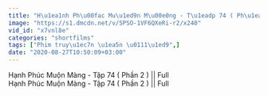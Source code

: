 ```yaml
---
title: "H\u1ea1nh Ph\u00fac Mu\u1ed9n M\u00e0ng - T\u1eadp 74 ( Ph\u1ea7n 2 ) Full"
image: "https://s1.dmcdn.net/v/SPSO-1VF6QXeRi-r2/x240"
vid_id: "x7vnl8e"
categories: "shortfilms"
tags: ["Phim truy\u1ec7n \u1ea5n \u0111\u1ed9",]
date: "2020-08-27T10:50:09+03:00"
---
```

Hạnh Phúc Muộn Màng - Tập 74 ( Phần 2 ) || Full  <br>Hạnh Phúc Muộn Màng - Tập 74 ( Phần 2 ) || Full  <br>
